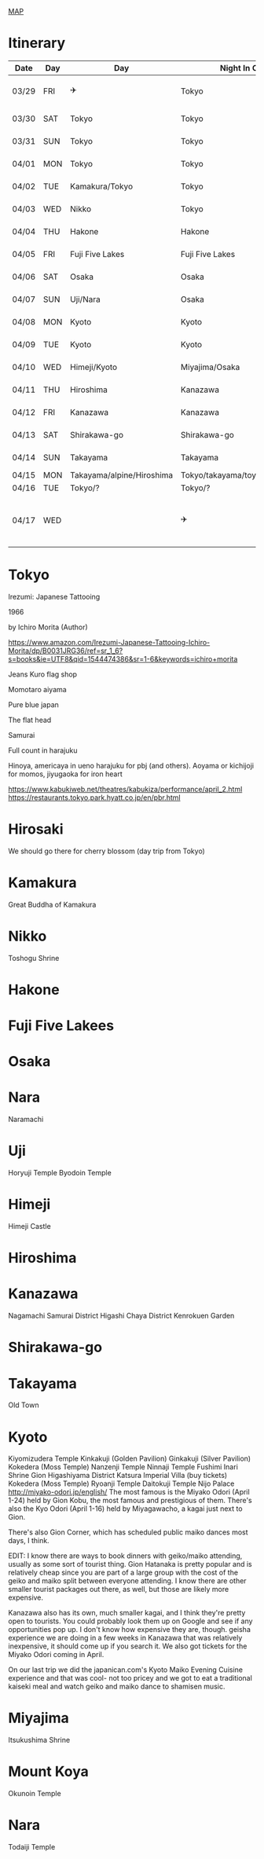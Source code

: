 [MAP](https://www.google.com/maps/d/embed?mid=1GqcsMsJTb3JPUCn7sbIqKMuthIuCuJ0s)

# Itinerary

|  Date | Day   |Day                  |Night In City   |Plan                                                | Accomodations|Temp
|-------|-------|---------------------|----------------|----------------------------------------------------|--------------|------
|03/29  |FRI    |✈️                   |Tokyo            |Arrive 15:30 - chill                               |Booked        |55-41
|03/30  |SAT    |Tokyo                |Tokyo           |                                                    |Booked        |55-46
|03/31  |SUN    |Tokyo                |Tokyo           |                                                    |Booked        |61-43
|04/01  |MON    |Tokyo                |Tokyo           |                                                    |Booked        |61-43
|04/02  |TUE    |Kamakura/Tokyo       |Tokyo           |                                                    |Booked        |61-43
|04/03  |WED    |Nikko                |Tokyo           |                                                    |Booked        |48-25
|04/04  |THU    |Hakone               |Hakone          |                                                    |Booked        |57 -36
|04/05  |FRI    |Fuji Five Lakes      |Fuji Five Lakes |                                                    |Booked        |41 - 37
|04/06  |SAT    |Osaka                |Osaka           |                                                    |Booked        |68- 50
|04/07  |SUN    |Uji/Nara             |Osaka           |                                                    |Booked        |69 -55
|04/08  |MON    |Kyoto                |Kyoto           |                                                    |Booked        |77 - 57
|04/09  |TUE    |Kyoto                |Kyoto           |                                                    |Booked        |61 - 42
|04/10  |WED    |Himeji/Kyoto         |Miyajima/Osaka  |                                                    |Booked        |57 - 36
|04/11  |THU    |Hiroshima            |Kanazawa        |                                                    |Booked        |58-45
|04/12  |FRI    |Kanazawa             |Kanazawa        |                                                    |Booked        |55-40
|04/13  |SAT    |Shirakawa-go         |Shirakawa-go    |                                                    |Booked        |55 - 35
|04/14  |SUN    |Takayama             |Takayama        |                                                    |Booked        |57 - 34 
|04/15  |MON    |Takayama/alpine/Hiroshima|Tokyo/takayama/toyama/miyajima|                                  |Booked        | 
|04/16  |TUE    |Tokyo/?                |Tokyo/?        |                                                   |Booked        | 
|04/17  |WED    |                     |✈️              |Leave for airport in the morning                    |Booked        | 


# Tokyo
Irezumi: Japanese Tattooing

1966

by Ichiro Morita (Author)

https://www.amazon.com/Irezumi-Japanese-Tattooing-Ichiro-Morita/dp/B0031JRG36/ref=sr_1_6?s=books&ie=UTF8&qid=1544474386&sr=1-6&keywords=ichiro+morita


Jeans
Kuro flag shop

Momotaro aiyama

Pure blue japan

The flat head

Samurai

Full count in harajuku

Hinoya, americaya in ueno
harajuku for pbj (and others). Aoyama or kichijoji for momos, jiyugaoka for iron heart


https://www.kabukiweb.net/theatres/kabukiza/performance/april_2.html
https://restaurants.tokyo.park.hyatt.co.jp/en/pbr.html

# Hirosaki
We should go there for cherry blossom (day trip from Tokyo)

# Kamakura
Great Buddha of Kamakura

# Nikko
Toshogu Shrine

# Hakone
# Fuji Five Lakees
# Osaka

# Nara
Naramachi

# Uji
Horyuji Temple
Byodoin Temple


# Himeji
Himeji Castle

# Hiroshima

# Kanazawa
Nagamachi Samurai District
Higashi Chaya District
Kenrokuen Garden



# Shirakawa-go

# Takayama
Old Town

# Kyoto
Kiyomizudera Temple
Kinkakuji (Golden Pavilion)
Ginkakuji (Silver Pavilion)
Kokedera (Moss Temple)
Nanzenji Temple
Ninnaji Temple
Fushimi Inari Shrine
Gion
Higashiyama District
Katsura Imperial Villa (buy tickets)
Kokedera (Moss Temple)
Ryoanji Temple
Daitokuji Temple
Nijo Palace
http://miyako-odori.jp/english/
 The most famous is the Miyako Odori (April 1-24) held by Gion Kobu, the most famous and prestigious of them. There's also the Kyo Odori (April 1-16) held by Miyagawacho, a kagai just next to Gion.

There's also Gion Corner, which has scheduled public maiko dances most days, I think.

EDIT: I know there are ways to book dinners with geiko/maiko attending, usually as some sort of tourist thing. Gion Hatanaka is pretty popular and is relatively cheap since you are part of a large group with the cost of the geiko and maiko split between everyone attending. I know there are other smaller tourist packages out there, as well, but those are likely more expensive.

Kanazawa also has its own, much smaller kagai, and I think they're pretty open to tourists. You could probably look them up on Google and see if any opportunities pop up. I don't know how expensive they are, though.
geisha experience we are doing in a few weeks in Kanazawa that was relatively inexpensive, it should come up if you search it. We also got tickets for the Miyako Odori coming in April.

On our last trip we did the japanican.com's Kyoto Maiko Evening Cuisine experience and that was cool- not too pricey and we got to eat a traditional kaiseki meal and watch geiko and maiko dance to shamisen music.




# Miyajima
Itsukushima Shrine







# Mount Koya
Okunoin Temple



# Nara
Todaiji Temple

